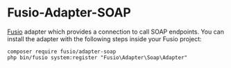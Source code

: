 Fusio-Adapter-SOAP
=====

[Fusio] adapter which provides a connection to call SOAP endpoints. You can 
install the adapter with the following steps inside your Fusio project:

    composer require fusio/adapter-soap
    php bin/fusio system:register "Fusio\Adapter\Soap\Adapter"

[Fusio]: https://www.fusio-project.org/
